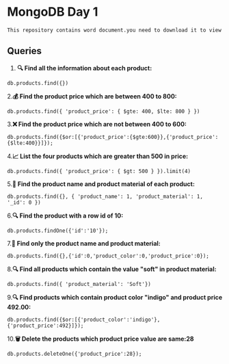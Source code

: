 # MongoDB Day 1

`This repository contains word document.you need to download it to view`

## Queries

1. **🔍 Find all the information about each product:**
```
db.products.find({})
```
2.**💰 Find the product price which are between 400 to 800:**
```
db.products.find({ 'product_price': { $gte: 400, $lte: 800 } })
```
3.**❌ Find the product price which are not between 400 to 600:**
```
db.products.find({$or:[{'product_price':{$gte:600}},{'product_price':{$lte:400}}]});
```

4.**📈 List the four products which are greater than 500 in price:**

```
db.products.find({ 'product_price': { $gt: 500 } }).limit(4)
```
5.**📝 Find the product name and product material of each product:**
```
db.products.find({}, { 'product_name': 1, 'product_material': 1, '_id': 0 })
```
6.**🔍 Find the product with a row id of 10:**
```
db.products.findOne({'id':'10'});
```
7.**📝 Find only the product name and product material:**
```
db.products.find({},{'id':0,'product_color':0,'product_price':0});
```

8.**🔍 Find all products which contain the value "soft" in product material:**
```
db.products.find({ 'product_material': 'Soft'})
```

9.**🔍 Find products which contain product color "indigo" and product price 492.00:**

```
db.products.find({$or:[{'product_color':'indigo'},{'product_price':492}]});
```
10.**🗑️ Delete the products which product price value are same:28**
```
db.products.deleteOne({'product_price':28});
```



